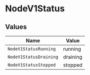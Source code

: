# NodeV1Status


## Values

| Name                   | Value                  |
| ---------------------- | ---------------------- |
| `NodeV1StatusRunning`  | running                |
| `NodeV1StatusDraining` | draining               |
| `NodeV1StatusStopped`  | stopped                |